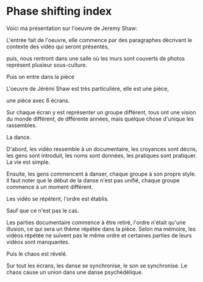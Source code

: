 # Phase shifting index
Voici ma présentation sur l'oeuvre de Jeremy Shaw:

L'entrée fait de l'oeuvre, elle commence par des paragraphes décrivant le contexte des vidéo qui seront présentés,

puis, nous rentront dans une salle où les murs sont couverts de photos représent plusieur sous-culture.
 
Puis on entre dans la pièce

L'oeuvre de Jérémi Shaw est très particulière, elle est une pièce,

une pièce avec 6 écrans.

Sur chaque écran y est représenter un groupe différent, tous ont une vision du monde différent, de dfférente années, mais quelque chose d'unique les rassembles.

La dance.

D'abord, les vidéo ressemble à un documentaire, les croyances sont décris, les gens sont introduit, les noms sont données, les pratiques sont pratiquer. La vie est simple.

Ensuite, les gens commencent à danser, chaque groupe à son propre style. Il faut noter que le début de la danse n'est pas unifié, chaque groupe commence à un moment différent.

Les vidéo se répètent, l'ordre est établis.

Sauf que ce n'est pas le cas.

Les parties documentaire commence à être retiré, l'ordre n'était qu'une illusion, ce qui sera un thème répétée dans la pièce. Selon ma mémoire, les vidéos répétée ne suivent pas le même ordre et certaines parties de leurs vidéos sont manquantes.

Puis le chaos est révelé.

Sur tout les écrans, les danse se synchronise, le son se synchronise. Le chaos cause un union dans une danse psychédélique.

